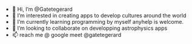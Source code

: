 - 👋 Hi, I’m @Gatetegerard
- 👀 I’m interested in creating apps to develop cultures around the world
- 🌱 I’m currently learning programming by myself anyhelp is welcome.
- 💞️ I’m looking to collaborate on developping astrophysics apps
- 📫 reach me @ google meet @gatetegerard

<!---
Gatetegerard/Gatetegerard is a ✨ special ✨ repository because its `README.md` (this file) appears on your GitHub profile.
You can click the Preview link to take a look at your changes.
--->
